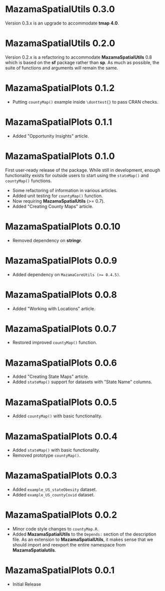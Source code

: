# MazamaSpatialUtils 0.3.0

Version 0.3.x is an upgrade to accommodate **tmap 4.0**.

# MazamaSpatialUtils 0.2.0

Version 0.2.x is a refactoring to accommodate **MazamaSpatialUtils** 0.8 which
is based on the **sf** package rather than **sp**. As much as
possible, the suite of functions and arguments will remain the same.

# MazamaSpatialPlots 0.1.2

* Putting `countyMap()` example inside `\donttest{}` to pass CRAN checks.

# MazamaSpatialPlots 0.1.1

* Added "Opportunity Insights" article.

# MazamaSpatialPlots 0.1.0

First user-ready release of the package. While still in development, enough 
functionality exists for outside users to start using the `stateMap()` and
`countyMap()` functions.

* Some refactoring of information in various articles.
* Added unit testing for `countyMap()` function.
* Now requiring **MazamaSpatialUtils** (>= 0.7).
* Added "Creating County Maps" article.

# MazamaSpatialPlots 0.0.10

* Removed dependency on **stringr**.

# MazamaSpatialPlots 0.0.9

* Added dependency on `MazamaCoreUtils (>= 0.4.5)`.

# MazamaSpatialPlots 0.0.8

* Added "Working with Locations" article.

# MazamaSpatialPlots 0.0.7

* Restored improved `countyMap()` function.

# MazamaSpatialPlots 0.0.6

* Added "Creating State Maps" article.
* Added `stateMap()` support for datasets with "State Name" columns.

# MazamaSpatialPlots 0.0.5

* Added `countyMap()` with basic functionality.

# MazamaSpatialPlots 0.0.4

* Added `stateMap()` with basic functionality.
* Removed prototype `countyMap()`.

# MazamaSpatialPlots 0.0.3

* Added `example_US_stateObesity` dataset.
* Added `example_US_countyCovid` dataset.

# MazamaSpatialPlots 0.0.2

* Minor code style changes to `countyMap.R`.
* Added **MazamaSpatialUtils** to the `Depends:` section of the description file.
As an extension to **MazamaSpatialUtils**, it makes sense that we should import
and reexport the entire namespace from **MazamaSpatialutils**.

# MazamaSpatialPlots 0.0.1

* Initial Release

